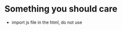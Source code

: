 # Something you should care



* import js file in the html, do not use <script> coz it will lead to the js import before body is ready, and cause 

  "Cannot read property 'addEventListener' of null " 

  do: 

  ```html
  <link type="text/javascript" src="D:\GitHubRepository\JsWorld\DomManipulation\PigGame\app.js">
  ```

* The property in object should be separated by ' , ' 

* You should not use argument like 'in'
